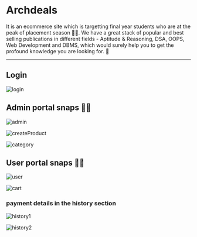 <h1> Archdeals </h1>
It is an ecommerce site which is targetting final year students who are at the peak of placement season 👨‍🎓. We have a great stack of popular and best selling publications in different fields - Aptitude & Reasoning, DSA, OOPS, Web Development and DBMS, which would surely help you to get the profound knowledge you are looking for. 👀
<hr>

<h2>Login</h2>

![login](https://user-images.githubusercontent.com/53806391/131796708-29dd70d1-80aa-4d80-88b3-018f6db87078.PNG)


<h2>Admin portal snaps 👨‍💻</h2>

![admin](https://user-images.githubusercontent.com/53806391/131796897-14b1e5a2-5dde-491f-a738-403437b7ddfe.PNG)

![createProduct](https://user-images.githubusercontent.com/53806391/131796910-be2ef3f6-eecf-4741-ae9f-3d9d2c47825e.PNG)

![category](https://user-images.githubusercontent.com/53806391/131796918-689eb9a8-86a1-43dc-84bf-9ac467cba876.PNG)


<h2>User portal snaps 🙋‍♂️</h2>

![user](https://user-images.githubusercontent.com/53806391/131797012-5dd00b9f-6397-4d71-8433-003b6bd75a7b.PNG)

![cart](https://user-images.githubusercontent.com/53806391/131797029-60bf1aae-85c1-4042-97fe-7f75b5cf4369.PNG)

<h3>payment details in the history section</h3>

![history1](https://user-images.githubusercontent.com/53806391/131797107-67fcbb23-8f30-43fa-b4dd-efaa1771e8dc.PNG)

![history2](https://user-images.githubusercontent.com/53806391/131797121-f836b0dd-4151-40e7-9e45-938be45ec293.PNG)
